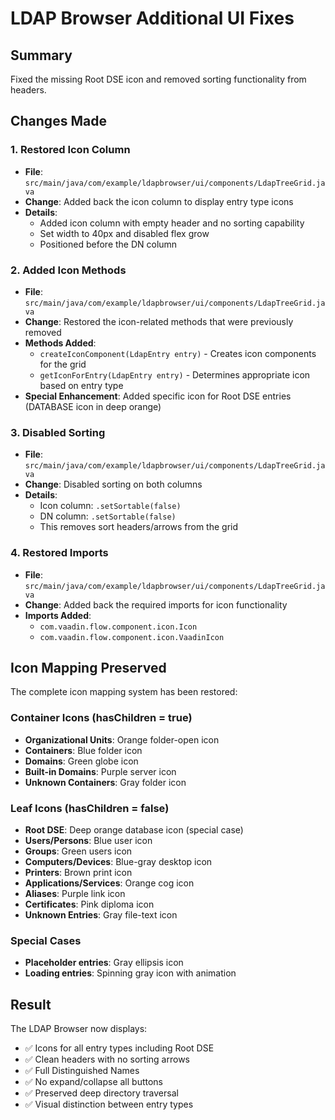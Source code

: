 # LDAP Browser Additional UI Fixes

## Summary
Fixed the missing Root DSE icon and removed sorting functionality from headers.

## Changes Made

### 1. Restored Icon Column
- **File**: `src/main/java/com/example/ldapbrowser/ui/components/LdapTreeGrid.java`
- **Change**: Added back the icon column to display entry type icons
- **Details**: 
  - Added icon column with empty header and no sorting capability
  - Set width to 40px and disabled flex grow
  - Positioned before the DN column

### 2. Added Icon Methods
- **File**: `src/main/java/com/example/ldapbrowser/ui/components/LdapTreeGrid.java`
- **Change**: Restored the icon-related methods that were previously removed
- **Methods Added**:
  - `createIconComponent(LdapEntry entry)` - Creates icon components for the grid
  - `getIconForEntry(LdapEntry entry)` - Determines appropriate icon based on entry type
- **Special Enhancement**: Added specific icon for Root DSE entries (DATABASE icon in deep orange)

### 3. Disabled Sorting
- **File**: `src/main/java/com/example/ldapbrowser/ui/components/LdapTreeGrid.java`
- **Change**: Disabled sorting on both columns
- **Details**:
  - Icon column: `.setSortable(false)`
  - DN column: `.setSortable(false)`
  - This removes sort headers/arrows from the grid

### 4. Restored Imports
- **File**: `src/main/java/com/example/ldapbrowser/ui/components/LdapTreeGrid.java`
- **Change**: Added back the required imports for icon functionality
- **Imports Added**:
  - `com.vaadin.flow.component.icon.Icon`
  - `com.vaadin.flow.component.icon.VaadinIcon`

## Icon Mapping Preserved
The complete icon mapping system has been restored:

### Container Icons (hasChildren = true)
- **Organizational Units**: Orange folder-open icon
- **Containers**: Blue folder icon  
- **Domains**: Green globe icon
- **Built-in Domains**: Purple server icon
- **Unknown Containers**: Gray folder icon

### Leaf Icons (hasChildren = false)
- **Root DSE**: Deep orange database icon (special case)
- **Users/Persons**: Blue user icon
- **Groups**: Green users icon
- **Computers/Devices**: Blue-gray desktop icon
- **Printers**: Brown print icon
- **Applications/Services**: Orange cog icon
- **Aliases**: Purple link icon
- **Certificates**: Pink diploma icon
- **Unknown Entries**: Gray file-text icon

### Special Cases
- **Placeholder entries**: Gray ellipsis icon
- **Loading entries**: Spinning gray icon with animation

## Result
The LDAP Browser now displays:
- ✅ Icons for all entry types including Root DSE
- ✅ Clean headers with no sorting arrows
- ✅ Full Distinguished Names
- ✅ No expand/collapse all buttons
- ✅ Preserved deep directory traversal
- ✅ Visual distinction between entry types
